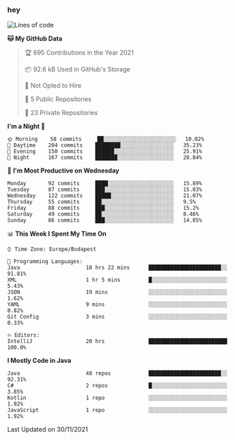 ### hey

<!--START_SECTION:waka-->
![Lines of code](https://img.shields.io/badge/From%20Hello%20World%20I%27ve%20Written-470483%20lines%20of%20code-blue)

**🐱 My GitHub Data** 

> 🏆 695 Contributions in the Year 2021
 > 
> 📦 92.6 kB Used in GitHub's Storage 
 > 
> 🚫 Not Opted to Hire
 > 
> 📜 5 Public Repositories 
 > 
> 🔑 23 Private Repositories  
 > 
**I'm a Night 🦉** 

```text
🌞 Morning    58 commits     ██░░░░░░░░░░░░░░░░░░░░░░░   10.02% 
🌆 Daytime    204 commits    ████████░░░░░░░░░░░░░░░░░   35.23% 
🌃 Evening    150 commits    ██████░░░░░░░░░░░░░░░░░░░   25.91% 
🌙 Night      167 commits    ███████░░░░░░░░░░░░░░░░░░   28.84%

```
📅 **I'm Most Productive on Wednesday** 

```text
Monday       92 commits     ████░░░░░░░░░░░░░░░░░░░░░   15.89% 
Tuesday      87 commits     ███░░░░░░░░░░░░░░░░░░░░░░   15.03% 
Wednesday    122 commits    █████░░░░░░░░░░░░░░░░░░░░   21.07% 
Thursday     55 commits     ██░░░░░░░░░░░░░░░░░░░░░░░   9.5% 
Friday       88 commits     ███░░░░░░░░░░░░░░░░░░░░░░   15.2% 
Saturday     49 commits     ██░░░░░░░░░░░░░░░░░░░░░░░   8.46% 
Sunday       86 commits     ███░░░░░░░░░░░░░░░░░░░░░░   14.85%

```


📊 **This Week I Spent My Time On** 

```text
⌚︎ Time Zone: Europe/Budapest

💬 Programming Languages: 
Java                     18 hrs 22 mins      ███████████████████████░░   91.81% 
XML                      1 hr 5 mins         █░░░░░░░░░░░░░░░░░░░░░░░░   5.43% 
JSON                     19 mins             ░░░░░░░░░░░░░░░░░░░░░░░░░   1.62% 
YAML                     9 mins              ░░░░░░░░░░░░░░░░░░░░░░░░░   0.82% 
Git Config               3 mins              ░░░░░░░░░░░░░░░░░░░░░░░░░   0.33%

🔥 Editors: 
IntelliJ                 20 hrs              █████████████████████████   100.0%

```

**I Mostly Code in Java** 

```text
Java                     48 repos            ███████████████████████░░   92.31% 
C#                       2 repos             █░░░░░░░░░░░░░░░░░░░░░░░░   3.85% 
Kotlin                   1 repo              ░░░░░░░░░░░░░░░░░░░░░░░░░   1.92% 
JavaScript               1 repo              ░░░░░░░░░░░░░░░░░░░░░░░░░   1.92%

```



 Last Updated on 30/11/2021
<!--END_SECTION:waka-->
